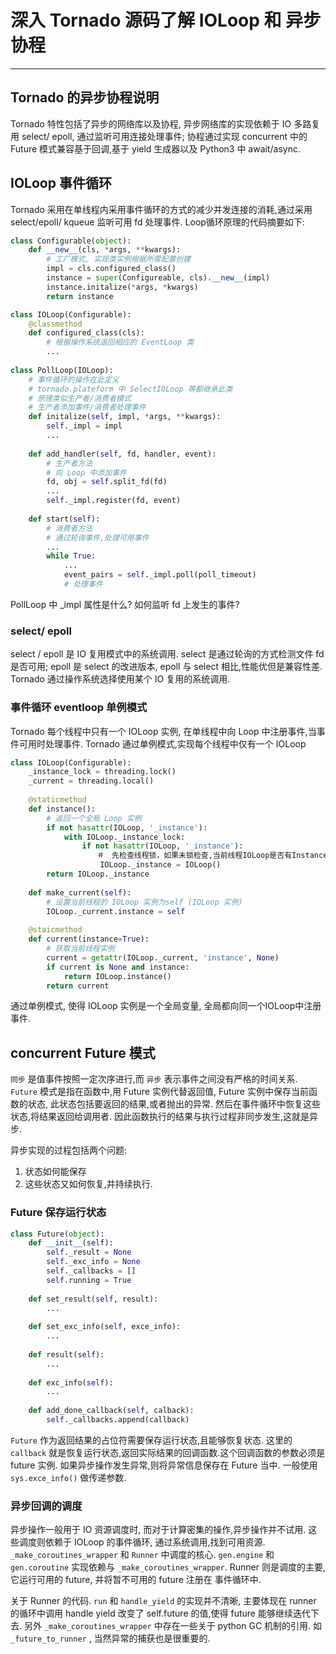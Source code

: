 ﻿# 深入 Tornado 源码了解 IOLoop 和 异步协程


---


## Tornado 的异步协程说明

Tornado 特性包括了异步的网络库以及协程, 异步网络库的实现依赖于 IO 多路复用 select/ epoll, 通过监听可用连接处理事件; 协程通过实现 concurrent 中的 Future 模式兼容基于回调,基于 yield 生成器以及 Python3 中 await/async.

## IOLoop 事件循环
Tornado 采用在单线程内采用事件循环的方式的减少并发连接的消耗,通过采用 select/epoll/ kqueue 监听可用 fd 处理事件. Loop循环原理的代码摘要如下:

```python
class Configurable(object):
    def __new__(cls, *args, **kwargs):
        # 工厂模式, 实现类实例根据所需配置创建
        impl = cls.configured_class()
        instance = super(Configureable, cls).__new__(impl)
        instance.initalize(*args, *kwargs)
        return instance

class IOLoop(Configurable):
    @classmethod
    def configured_class(cls):
        # 根据操作系统返回相应的 EventLoop 类
        ...
    
class PollLoop(IOLoop):
    # 事件循环的操作在此定义
    # tornado.plateform 中 SelectIOLoop 等都继承此类
    # 原理类似生产者/消费者模式
    # 生产者添加事件/消费者处理事件
    def initalize(self, impl, *args, **kwargs):
        self._impl = impl 
        ...
    
    def add_handler(self, fd, handler, event):
        # 生产者方法
        # 向 Loop 中添加事件
        fd, obj = self.split_fd(fd)
        ...
        self._impl.register(fd, event)
        
    def start(self):
        # 消费者方法
        # 通过轮询事件,处理可用事件
        ...
        while True:
            ...
            event_pairs = self._impl.poll(poll_timeout)
            # 处理事件
```

PollLoop 中 _impl 属性是什么? 如何监听 fd 上发生的事件? 
### select/ epoll 
select / epoll 是 IO 复用模式中的系统调用. select 是通过轮询的方式检测文件 fd 是否可用; epoll 是 select 的改进版本, epoll 与 select 相比,性能优但是兼容性差. Tornado 通过操作系统选择使用某个 IO 复用的系统调用.

### 事件循环 eventloop 单例模式
Tornado 每个线程中只有一个 IOLoop 实例, 在单线程中向 Loop 中注册事件,当事件可用时处理事件. Tornado 通过单例模式,实现每个线程中仅有一个 IOLoop

```python
class IOLoop(Configurable):
    _instance_lock = threading.lock()
    _current = threading.local()
    
    @staticmethod
    def instance():
        # 返回一个全局 Loop 实例 
        if not hasattr(IOLoop, '_instance'):
            with IOLoop._instance_lock:
                if not hasattr(IOLoop, '_instance'):
                　　＃　先检查线程锁，如果未锁检查,当前线程IOLoop是否有Instance
                    IOLoop._instance = IOLoop()
        return IOLoop._instance
    
    def make_current(self):
        # 设置当前线程的 IOLoop 实例为self (IOLoop 实例)
        IOLoop._current.instance = self
        
    @staicmethod
    def current(instance=True):
        # 获取当前线程实例
        current = getattr(IOLoop._current, 'instance', None)
        if current is None and instance:
            return IOLoop.instance()
        return current  
```

通过单例模式, 使得 IOLoop 实例是一个全局变量, 全局都向同一个IOLoop中注册事件.


## concurrent Future 模式
`同步` 是值事件按照一定次序进行,而 `异步` 表示事件之间没有严格的时间关系.
`Future` 模式是指在函数中,用 Future 实例代替返回值, Future 实例中保存当前函数的状态, 此状态包括要返回的结果,或者抛出的异常. 然后在事件循环中恢复这些状态,将结果返回给调用者. 因此函数执行的结果与执行过程非同步发生,这就是异步. 

异步实现的过程包括两个问题: 
1. 状态如何能保存
2. 这些状态又如何恢复,并持续执行.

### Future 保存运行状态

```python
class Future(object):
    def __init__(self):
        self._result = None
        self._exc_info = None
        self._callbacks = []
        self.running = True
        
    def set_result(self, result):
        ...
        
    def set_exc_info(self, exce_info):
        ...
        
    def result(self):
        ...
    
    def exc_info(self):
        ...
        
    def add_done_callback(self, calback):
        self._callbacks.append(callback)
``` 

`Future` 作为返回结果的占位符需要保存运行状态,且能够恢复状态. 这里的 `callback` 就是恢复运行状态,返回实际结果的回调函数.这个回调函数的参数必须是 future 实例. 如果异步操作发生异常,则将异常信息保存在 Future 当中. 一般使用 `sys.exce_info()` 做传递参数.

### 异步回调的调度

异步操作一般用于 IO 资源调度时, 而对于计算密集的操作,异步操作并不试用. 这些调度则依赖于 IOLoop 的事件循环, 通过系统调用,找到可用资源. `_make_coroutines_wrapper` 和 `Runner` 中调度的核心. `gen.engine` 和 `gen.coroutine` 实现依赖与 `_make_coroutines_wrapper`. Runner 则是调度的主要, 它运行可用的 future, 并将暂不可用的 future 注册在 事件循环中. 

关于 Runner 的代码. `run` 和 `handle_yield` 的实现并不清晰, 主要体现在 runner 的循环中调用 handle yield 改变了 self.future 的值,使得 future 能够继续迭代下去. 另外 `_make_coroutines_wrapper` 中存在一些关于 python GC 机制的引用. 如 `_future_to_runner` , 当然异常的捕获也是很重要的.






